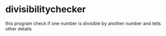 # divisibilitychecker
this program check if one number is divisible by another number and tells other details
